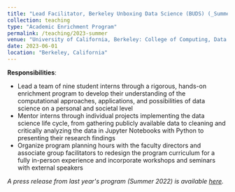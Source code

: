 ```yaml
---
title: "Lead Facilitator, Berkeley Unboxing Data Science (BUDS) (_Summer 2023_)"
collection: teaching
type: "Academic Enrichment Program"
permalink: /teaching/2023-summer
venue: "University of California, Berkeley: College of Computing, Data Science, and Society (CDSS)"
date: 2023-06-01
location: "Berkeley, California"
---
```


__Responsibilities__:
- Lead a team of nine student interns through a rigorous, hands-on enrichment program to develop their understanding of the computational approaches, applications, and possibilities of data science on a personal and societal level
- Mentor interns through individual projects implementing the data science life cycle, from gathering publicly available data to cleaning and critically analyzing the data in Jupyter Notebooks with Python to presenting their research findings
- Organize program planning hours with the faculty directors and associate group facilitators to redesign the program curriculum for a fully in-person experience and incorporate workshops and seminars with external speakers

_A press release from last year's program (Summer 2022) is available [here](https://data.berkeley.edu/news/berkeley-unboxing-data-science-program-doubles-number-interns-second-year)._
